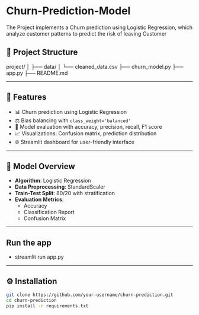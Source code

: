 # Churn-Prediction-Model
The Project implements a Churn prediction using Logistic Regression, which analyze customer patterns to predict the risk of leaving Customer
## 📂 Project Structure
  project/ │ ├── data/ │   └── cleaned_data.csv ├── churn_model.py ├── app.py ├──      README.md

---

## 🚀 Features

- 📊 Churn prediction using Logistic Regression
- ⚖️ Bias balancing with `class_weight='balanced'`
- 🧮 Model evaluation with accuracy, precision, recall, F1 score
- 📈 Visualizations: Confusion matrix, prediction distribution
- 🌐 Streamlit dashboard for user-friendly interface

---

## 🧠 Model Overview

- **Algorithm**: Logistic Regression  
- **Data Preprocessing**: StandardScaler  
- **Train-Test Split**: 80/20 with stratification  
- **Evaluation Metrics**:
  - Accuracy
  - Classification Report
  - Confusion Matrix

---
## Run the app
  - streamlit run app.py
---


## ⚙️ Installation

```bash
git clone https://github.com/your-username/churn-prediction.git
cd churn-prediction
pip install -r requirements.txt


